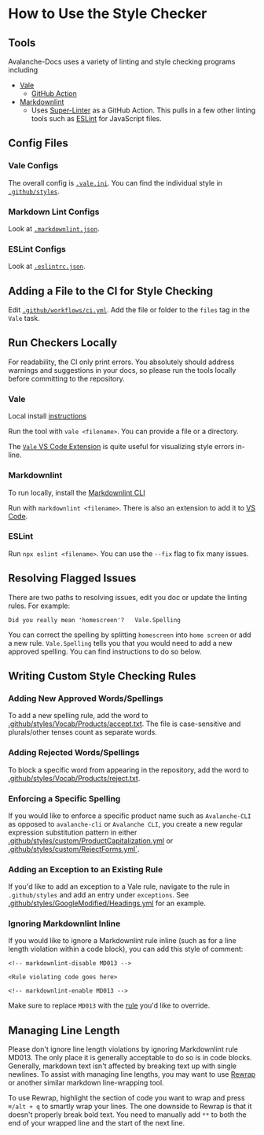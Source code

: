 # How to Use the Style Checker

## Tools

Avalanche-Docs uses a variety of linting and style checking programs including

- [Vale](https://vale.sh/)
  - [GitHub Action](https://github.com/errata-ai/vale-action)
- [Markdownlint](https://github.com/DavidAnson/markdownlint)
  - Uses [Super-Linter](https://github.com/github/super-linter) as a GitHub Action. This pulls in a
    few other linting tools such as [ESLint](https://eslint.org/) for JavaScript files.

## Config Files

### Vale Configs

The overall config is [`.vale.ini`](.vale.ini). You can find the individual style
in [`.github/styles`](.github/styles).

### Markdown Lint Configs

Look at [`.markdownlint.json`](.markdownlint.json).

### ESLint Configs

Look at [`.eslintrc.json`](.eslintconfigrc.json).

## Adding a File to the CI for Style Checking

Edit [`.github/workflows/ci.yml`](.github/workflows/ci.yml). Add the file or folder to the `files`
tag in the `Vale` task.

## Run Checkers Locally

For readability, the CI only print errors. You absolutely should address warnings and suggestions in
your docs, so please run the tools locally before committing to the repository.

### Vale

Local install [instructions](https://vale.sh/docs/vale-cli/installation/)

Run the tool with `vale <filename>`. You can provide a file or a directory.

The [`Vale` VS Code Extension](https://marketplace.visualstudio.com/items?itemName=errata-ai.vale-server)
is quite useful for visualizing style errors in-line.

### Markdownlint

To run locally, install the [Markdownlint CLI](https://github.com/igorshubovych/markdownlint-cli)

Run with `markdownlint <filename>`. There is also an extension to add it to
[VS Code](https://marketplace.visualstudio.com/items?itemName=DavidAnson.vscode-markdownlint).

### ESLint

Run `npx eslint <filename>`. You can use the `--fix` flag to fix many issues.

## Resolving Flagged Issues

There are two paths to resolving issues, edit you doc or update the linting rules. For example:

```text
Did you really mean 'homescreen'?   Vale.Spelling
```

You can correct the spelling by splitting `homescreen` into `home screen` or add a new rule.
`Vale.Spelling` tells you that you would need to add a new approved spelling. You can find
instructions to do so below.

## Writing Custom Style Checking Rules

### Adding New Approved Words/Spellings

To add a new spelling rule, add the word to
[.github/styles/Vocab/Products/accept.txt](.github/styles/Vocab/Products/accept.txt). The file is
case-sensitive and plurals/other tenses count as separate words.

### Adding Rejected Words/Spellings

To block a specific word from appearing in the repository, add the word to
[.github/styles/Vocab/Products/reject.txt](.github/styles/Vocab/Products/reject.txt).

### Enforcing a Specific Spelling

If you would like to enforce a specific product name such as `Avalanche-CLI` as opposed to
`avalanche-cli` or `Avalanche CLI`, you create a new regular expression substitution pattern in
either
[.github/styles/custom/ProductCapitalization.yml](.github/styles/custom/ProductCapitalization.yml)
or [.github/styles/custom/RejectForms.yml`](.github/styles/custom/RejectForms.yml).

### Adding an Exception to an Existing Rule

If you'd like to add an exception to a Vale rule, navigate to the rule in `.github/styles` and add an
entry under `exceptions`. See
[.github/styles/GoogleModified/Headings.yml](.github/styles/GoogleModified/Headings.yml) for an example.

### Ignoring Markdownlint Inline

If you would like to ignore a Markdownlint rule inline (such as for a line length violation within a
code block), you can add this style of comment:

```text
<!-- markdownlint-disable MD013 -->

<Rule violating code goes here>

<!-- markdownlint-enable MD013 -->
```

Make sure to replace `MD013` with the
[rule](https://github.com/DavidAnson/markdownlint#rules--aliases) you'd like to override.

## Managing Line Length

Please don't ignore line length violations by ignoring Markdownlint rule MD013. The only place it
is generally acceptable to do so is in code blocks. Generally, markdown text isn't affected by
breaking text up with single newlines. To assist with managing line lengths, you may want to use
[Rewrap](https://marketplace.visualstudio.com/items?itemName=stkb.rewrap) or another similar
markdown line-wrapping tool.

To use Rewrap, highlight the section of code you want to wrap and press `⌘/alt + q` to smartly wrap
your lines. The one downside to Rewrap is that it doesn't properly break bold text. You need
to manually add `**` to both the end of your wrapped line and the start of the next line.
